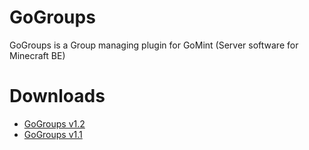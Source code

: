 # GoGroups

GoGroups is a Group managing plugin for GoMint (Server software for Minecraft BE)

# Downloads

* [GoGroups v1.2](https://github.com/KCodeYT/GoGroups/releases/tag/1.2)
* [GoGroups v1.1](https://github.com/KCodeYT/GoGroups/releases/tag/1.1)